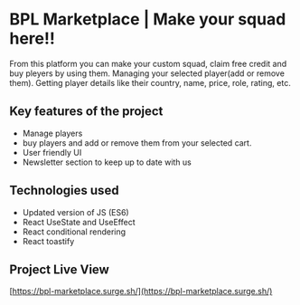 
# BPL Marketplace | Make your squad here!!

From this platform you can make your custom squad, claim free credit and buy pleyers by using them. Managing your selected player(add or remove them). Getting player details like their country, name, price, role, rating, etc.

## Key features of the project

- Manage players
- buy players and add or remove them from your selected cart.
- User friendly UI
- Newsletter section to keep up to date with us

## Technologies used
- Updated version of JS (ES6)
- React UseState and UseEffect
- React conditional rendering
- React toastify
## Project Live View

[https://bpl-marketplace.surge.sh/](https://bpl-marketplace.surge.sh/)